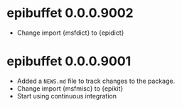 # epibuffet 0.0.0.9002

* Change import {msfdict} to {epidict}

# epibuffet 0.0.0.9001

* Added a `NEWS.md` file to track changes to the package.
* Change import {msfmisc} to {epikit}
* Start using continuous integration
